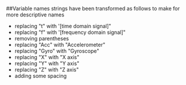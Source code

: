 ##Variable names strings have been transformed as follows to make for more descriptive names

- replacing "t" with '[time domain signal]"
- replacing "f" with '[frequency domain signal]"
- removing parentheses
- replacing "Acc" with "Accelerometer"
- replacing "Gyro" with "Gyroscope"
- replacing "X" with "X axis"
- replacing "Y" with "Y axis"
- replacing "Z" with "Z axis"
- adding some spacing
